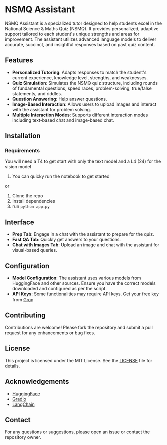 # NSMQ Assistant
NSMQ Assistant is a specialized tutor designed to help students excel in the National Science & Maths Quiz (NSMQ). It provides personalized, adaptive support tailored to each student's unique strengths and areas for improvement. The assistant utilizes advanced language models to deliver accurate, succinct, and insightful responses based on past quiz content.

## Features
- **Personalized Tutoring**: Adapts responses to match the student's current experience, knowledge level, strengths, and weaknesses.
- **Quiz Simulation**: Simulates the NSMQ quiz structure, including rounds of fundamental questions, speed races, problem-solving, true/false statements, and riddles.
- **Question Answering**: Help answer questions.
- **Image-Based Interaction**: Allows users to upload images and interact with the assistant for problem solving.
- **Multiple Interaction Modes**: Supports different interaction modes including text-based chat and image-based chat.

## Installation

### Requirements
You will need a T4 to get start with only the text model and a L4 (24) for the vision model
  
1. You can quicky run the notebook to get started

or

1. Clone the repo
2. Install dependencies
3. run `python app.py`

## Interface

- **Prep Tab**: Engage in a chat with the assistant to prepare for the quiz.
- **Fast QA Tab**: Quickly get answers to your questions.
- **Chat with Images Tab**: Upload an image and chat with the assistant for visual-based queries.

## Configuration

- **Model Configuration**: The assistant uses various models from HuggingFace and other sources. Ensure you have the correct models downloaded and configured as per the script.
- **API Keys**: Some functionalities may require API keys. Get your free key from [Groq](https://console.groq.com/keys)

## Contributing

Contributions are welcome! Please fork the repository and submit a pull request for any enhancements or bug fixes.

## License

This project is licensed under the MIT License. See the [LICENSE](LICENSE) file for details.

## Acknowledgements

- [HuggingFace](https://huggingface.co/)
- [Gradio](https://gradio.app/)
- [LangChain](https://www.langchain.com/)

## Contact

For any questions or suggestions, please open an issue or contact the repository owner.

